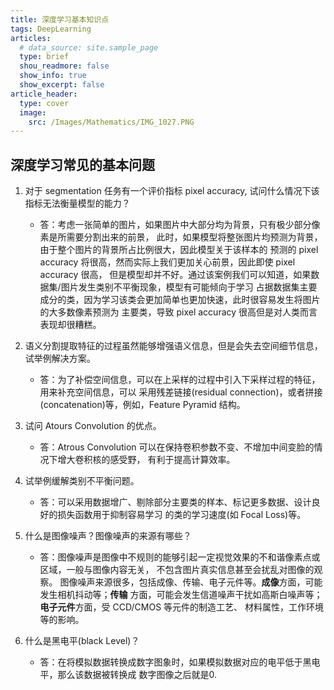 ```yaml
---
title: 深度学习基本知识点
tags: DeepLearning
articles:
  # data_source: site.sample_page
  type: brief
  shou_readmore: false
  show_info: true
  show_excerpt: false
article_header:
  type: cover
  image:
    src: /Images/Mathematics/IMG_1027.PNG
---
```

<!--more-->

## 深度学习常见的基本问题

1. 对于 segmentation 任务有一个评价指标 pixel accuracy, 试问什么情况下该指标无法衡量模型的能力？

    - 答：考虑一张简单的图片，如果图片中大部分均为背景，只有极少部分像素是所需要分割出来的前景，
    此时，如果模型将整张图片均预测为背景，由于整个图片的背景所占比例很大，因此模型关于该样本的
    预测的 pixel accuracy 将很高，然而实际上我们更加关心前景，因此即使 pixel accuracy 很高，
    但是模型却并不好。通过该案例我们可以知道，如果数据集/图片发生类别不平衡现象，模型有可能倾向于学习
    占据数据集主要成分的类，因为学习该类会更加简单也更加快速，此时很容易发生将图片的大多数像素预测为
    主要类，导致 pixel accuracy 很高但是对人类而言表现却很糟糕。

2. 语义分割提取特征的过程虽然能够增强语义信息，但是会失去空间细节信息，试举例解决方案。

    - 答：为了补偿空间信息，可以在上采样的过程中引入下采样过程的特征，用来补充空间信息，可以
    采用残差链接(residual connection)，或者拼接(concatenation)等，例如，Feature Pyramid 结构。

3. 试问 Atours Convolution 的优点。

    - 答：Atrous Convolution 可以在保持卷积参数不变、不增加中间变脸的情况下增大卷积核的感受野，
    有利于提高计算效率。

4. 试举例缓解类别不平衡问题。

    - 答：可以采用数据增广、剔除部分主要类的样本、标记更多数据、设计良好的损失函数用于抑制容易学习
    的类的学习速度(如 Focal Loss)等。

5. 什么是图像噪声？图像噪声的来源有哪些？

    - 答：图像噪声是图像中不规则的能够引起一定视觉效果的不和谐像素点或区域，一般与图像内容无关，
    不包含图片真实信息甚至会扰乱对图像的观察。
    图像噪声来源很多，包括成像、传输、电子元件等。**成像**方面，可能发生相机抖动等；**传输**
    方面，可能会发生信道噪声干扰如高斯白噪声等；**电子元件**方面，受 CCD/CMOS 等元件的制造工艺、
    材料属性，工作环境等的影响。

6. 什么是黑电平(black Level)？

    - 答：在将模拟数据转换成数字图象时，如果模拟数据对应的电平低于黑电平，那么该数据被转换成
    数字图像之后就是0.
